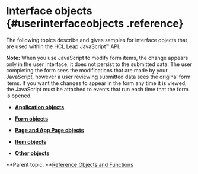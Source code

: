 # Interface objects {#userinterfaceobjects .reference}

The following topics describe and gives samples for interface objects that are used within the HCL Leap JavaScript™ API.

**Note:** When you use JavaScript to modify form items, the change appears only in the user interface, it does not persist to the submitted data. The user completing the form sees the modifications that are made by your JavaScript, however a user reviewing submitted data sees the original form items. If you want the changes to appear in the form any time it is viewed, the JavaScript must be attached to events that run each time that the form is opened.

-   **[Application objects](ref_application_object.md)**  

-   **[Form objects](ref_form_objects.md)**  

-   **[Page and App Page objects](ref_page_app_page_objects.md)**  

-   **[Item objects](ref_item_objects.md)**  

-   **[Other objects](ref_other_objects.md)**  


**Parent topic: **[Reference Objects and Functions](ref_jsapi_objects_and_functions.md)

